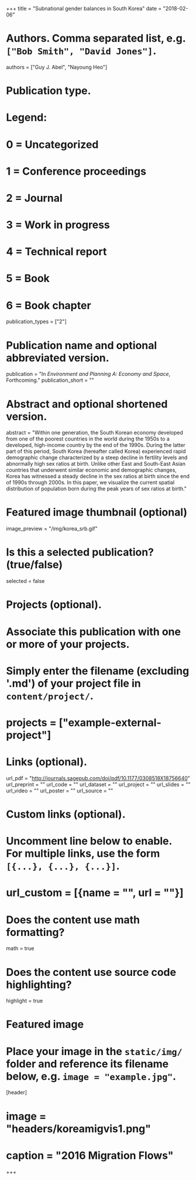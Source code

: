 +++
title = "Subnational gender balances in South Korea"
date = "2018-02-06"

# Authors. Comma separated list, e.g. `["Bob Smith", "David Jones"]`.
authors = ["Guy J. Abel", "Nayoung Heo"]

# Publication type.
# Legend:
# 0 = Uncategorized
# 1 = Conference proceedings
# 2 = Journal
# 3 = Work in progress
# 4 = Technical report
# 5 = Book
# 6 = Book chapter
publication_types = ["2"]

# Publication name and optional abbreviated version.
publication = "In *Environment and Planning A: Economy and Space*, Forthcoming."
publication_short = ""

# Abstract and optional shortened version.
abstract = "Within one generation, the South Korean economy developed from one of the poorest countries in the world during the 1950s to a developed, high-income country by the end of the 1990s. During the latter part of this period, South Korea (hereafter called Korea) experienced rapid demographic change characterized by a steep decline in fertility levels and abnormally high sex ratios at birth. Unlike other East and South-East Asian countries that underwent similar economic and demographic changes, Korea has witnessed a steady decline in the sex ratios at birth since the end of 1990s through 2000s. In this paper, we visualize the current spatial distribution of population born during the peak years of sex ratios at birth."

# Featured image thumbnail (optional)
image_preview = "/img/korea_srb.gif"

# Is this a selected publication? (true/false)
selected = false

# Projects (optional).
#   Associate this publication with one or more of your projects.
#   Simply enter the filename (excluding '.md') of your project file in `content/project/`.
# projects = ["example-external-project"]

# Links (optional).
url_pdf = "http://journals.sagepub.com/doi/pdf/10.1177/0308518X18756640"
url_preprint = ""
url_code = ""
url_dataset = ""
url_project = ""
url_slides = ""
url_video = ""
url_poster = ""
url_source = ""

# Custom links (optional).
#   Uncomment line below to enable. For multiple links, use the form `[{...}, {...}, {...}]`.
# url_custom = [{name = "", url = ""}]

# Does the content use math formatting?
math = true

# Does the content use source code highlighting?
highlight = true

# Featured image
# Place your image in the `static/img/` folder and reference its filename below, e.g. `image = "example.jpg"`.
[header]
# image = "headers/koreamigvis1.png"
# caption = "2016 Migration Flows"

+++


